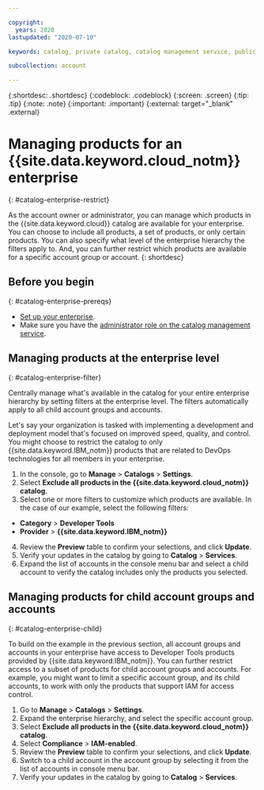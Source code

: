 ```yaml
---

copyright:
  years: 2020
lastupdated: "2020-07-10"

keywords: catalog, private catalog, catalog management service, public catalog, enterprise account, child account, account group

subcollection: account

---
```


{:shortdesc: .shortdesc}
{:codeblock: .codeblock}
{:screen: .screen}
{:tip: .tip}
{:note: .note}
{:important: .important}
{:external: target="_blank" .external}

# Managing products for an {{site.data.keyword.cloud_notm}} enterprise
{: #catalog-enterprise-restrict}

As the account owner or administrator, you can manage which products in the {{site.data.keyword.cloud}} catalog are available for your enterprise. You can choose to include all products, a set of products, or only certain products. You can also specify what level of the enterprise hierarchy the filters apply to. And, you can further restrict which products are available for a specific account group or account. 
{: shortdesc}

## Before you begin
{: #catalog-enterprise-prereqs}

* [Set up your enterprise](/docs/account?topic=account-enterprise-tutorial).
* Make sure you have the [administrator role on the catalog management service](/docs/account?topic=account-account-services#catalog-management-account-management).

## Managing products at the enterprise level
{: #catalog-enterprise-filter}

Centrally manage what's available in the catalog for your entire enterprise hierarchy by setting filters at the enterprise level. The filters automatically apply to all child account groups and accounts. 

Let's say your organization is tasked with implementing a development and deployment model that's focused on improved speed, quality, and control. You might choose to restrict the catalog to only {{site.data.keyword.IBM_notm}} products that are related to DevOps technologies for all members in your enterprise. 

1. In the console, go to **Manage** > **Catalogs** > **Settings**.
2. Select **Exclude all products in the {{site.data.keyword.cloud_notm}} catalog**.
3. Select one or more filters to customize which products are available. In the case of our example, select the following filters: 

  * **Category** > **Developer Tools**
  * **Provider** > **{{site.data.keyword.IBM_notm}}**
4. Review the **Preview** table to confirm your selections, and click **Update**. 
5. Verify your updates in the catalog by going to **Catalog** > **Services**.
6. Expand the list of accounts in the console menu bar and select a child account to verify the catalog includes only the products you selected. 

## Managing products for child account groups and accounts
{: #catalog-enterprise-child}

To build on the example in the previous section, all account groups and accounts in your  enterprise have access to Developer Tools products provided by {{site.data.keyword.IBM_notm}}. You can further restrict access to a subset of products for child account groups and accounts. For example, you might want to limit a specific account group, and its child accounts, to work with only the products that support IAM for access control. 

1. Go to **Manage** > **Catalogs** > **Settings**.
2. Expand the enterprise hierarchy, and select the specific account group. 
3. Select **Exclude all products in the {{site.data.keyword.cloud_notm}} catalog**.
4. Select **Compliance** > **IAM-enabled**. 
5. Review the **Preview** table to confirm your selections, and click **Update**. 
6. Switch to a child account in the account group by selecting it from the list of accounts in console menu bar. 
6. Verify your updates in the catalog by going to **Catalog** > **Services**.
















